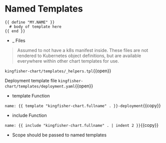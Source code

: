 # Named Templates

```
{{ define "MY.NAME" }}
  # body of template here
{{ end }}
```
 - _ Files
 >Assumed to not have a k8s manifest inside. These files are not rendered to Kubernetes object definitions, but are available everywhere within other chart templates for use.

 `kingfisher-chart/templates/_helpers.tpl`{{open}}

 Deployment template file `kingfisher-chart/templates/deployment.yaml`{{open}}

 - template Function

 `name: {{ template "kingfisher-chart.fullname" . }}-deployment`{{copy}}

 - include Function

 `name: {{ include "kingfisher-chart.fullname" . | indent 2 }}`{{copy}}


- Scope should be passed to named templates
